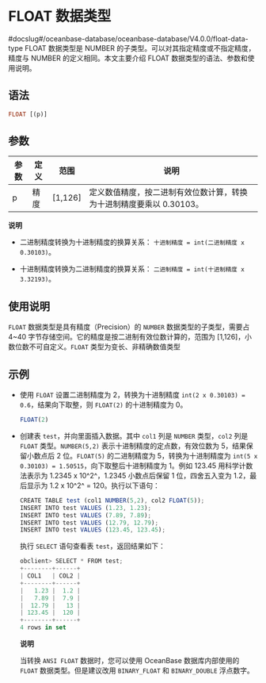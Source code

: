 FLOAT 数据类型 
===============================
#docslug#/oceanbase-database/oceanbase-database/V4.0.0/float-data-type
FLOAT 数据类型是 NUMBER 的子类型。可以对其指定精度或不指定精度，精度与 NUMBER 的定义相同。本文主要介绍 FLOAT 数据类型的语法、参数和使用说明。

语法 
--------------

```sql
FLOAT [(p)]
```



参数 
--------------



| 参数 | 定义 |    范围     |                   说明                   |
|----|----|-----------|----------------------------------------|
| p  | 精度 | \[1,126\] | 定义数值精度，按二进制有效位数计算，转换为十进制精度要乘以 0.30103。 |


**说明**



* 二进制精度转换为十进制精度的换算关系： `十进制精度 = int(二进制精度 x 0.30103)`。

  

* 十进制精度转换为二进制精度的换算关系： `二进制精度 = int(十进制精度 x 3.32193)`。

  




使用说明 
-------------------------

`FLOAT` 数据类型是具有精度（Precision）的 `NUMBER` 数据类型的子类型，需要占 4\~40 字节存储空间。它的精度是按二进制有效位数计算的，范围为 \[1,126\]，小数位数不可自定义。`FLOAT` 类型为变长、非精确数值类型

示例 
--------------

* 使用 `FLOAT` 设置二进制精度为 2，转换为十进制精度 `int(2 x 0.30103) = 0.6`，结果向下取整，则 `FLOAT(2)` 的十进制精度为 0。

  ```javascript
  FLOAT(2)
  ```

  




<!-- -->

* 创建表 `test`，并向里面插入数据。其中 `col1` 列是 `NUMBER` 类型，`col2` 列是 `FLOAT` 类型。`NUMBER(5,2)` 表示十进制精度的定点数，有效位数为 5，结果保留小数点后 2 位。`FLOAT(5)` 的二进制精度为 5，转换为十进制精度为 `int(5 x 0.30103) = 1.50515`，向下取整后十进制精度为 1。例如 123.45 用科学计数法表示为 1.2345 x 10^2^，1.2345 小数点后保留 1 位，四舍五入变为 1.2，最后显示为 1.2 x 10^2^ = 120。执行以下语句：

  ```javascript
  CREATE TABLE test (col1 NUMBER(5,2), col2 FLOAT(5));
  INSERT INTO test VALUES (1.23, 1.23);
  INSERT INTO test VALUES (7.89, 7.89);
  INSERT INTO test VALUES (12.79, 12.79);
  INSERT INTO test VALUES (123.45, 123.45);
  ```

  

  执行 `SELECT` 语句查看表 `test`，返回结果如下：

  ```javascript
  obclient> SELECT * FROM test;
  +--------+------+
  | COL1   | COL2 |
  +--------+------+
  |   1.23 |  1.2 |
  |   7.89 |  7.9 |
  |  12.79 |   13 |
  | 123.45 |  120 |
  +--------+------+
  4 rows in set
  ```

  
  **说明**

  

  当转换 `ANSI FLOAT` 数据时，您可以使用 OceanBase 数据库内部使用的 `FLOAT` 数据类型。但是建议改用 `BINARY_FLOAT` 和 `BINARY_DOUBLE` 浮点数字。
  



